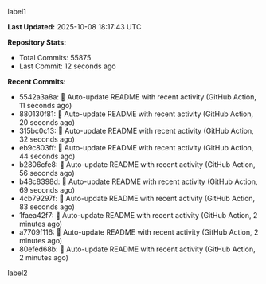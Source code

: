 
label1 
<!-- ACTIVITY_START -->
**Last Updated:** 2025-10-08 18:17:43 UTC

**Repository Stats:**
- Total Commits: 55875
- Last Commit: 12 seconds ago

**Recent Commits:**
- 5542a3a8a: 🤖 Auto-update README with recent activity (GitHub Action, 11 seconds ago)
- 880130f81: 🤖 Auto-update README with recent activity (GitHub Action, 20 seconds ago)
- 315bc0c13: 🤖 Auto-update README with recent activity (GitHub Action, 32 seconds ago)
- eb9c803ff: 🤖 Auto-update README with recent activity (GitHub Action, 44 seconds ago)
- b2806cfe8: 🤖 Auto-update README with recent activity (GitHub Action, 56 seconds ago)
- b48c8398d: 🤖 Auto-update README with recent activity (GitHub Action, 69 seconds ago)
- 4cb79297f: 🤖 Auto-update README with recent activity (GitHub Action, 83 seconds ago)
- 1faea42f7: 🤖 Auto-update README with recent activity (GitHub Action, 2 minutes ago)
- a7709f116: 🤖 Auto-update README with recent activity (GitHub Action, 2 minutes ago)
- 80efed68b: 🤖 Auto-update README with recent activity (GitHub Action, 2 minutes ago)
<!-- ACTIVITY_END -->

label2
